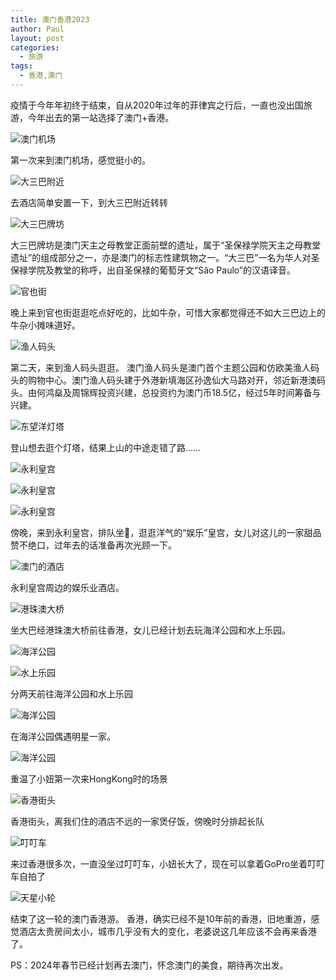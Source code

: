 ```yaml
---
title: 澳门香港2023
author: Paul
layout: post
categories:
  - 旅游
tags:
  - 香港,澳门
---
```


疫情于今年年初终于结束，自从2020年过年的菲律宾之行后，一直也没出国旅游，今年出去的第一站选择了澳门+香港。

![澳门机场](https://imgs.paulreina.com/2023-1012/2023hk_01.png)

第一次来到澳门机场，感觉挺小的。

![大三巴附近](https://imgs.paulreina.com/2023-1012/2023hk_02.png)

去酒店简单安置一下，到大三巴附近转转

![大三巴牌坊](https://imgs.paulreina.com/2023-1012/2023hk_03.png)

大三巴牌坊是澳门天主之母教堂正面前壁的遗址，属于“圣保禄学院天主之母教堂遗址”的组成部分之一，亦是澳门的标志性建筑物之一。“大三巴”一名为华人对圣保禄学院及教堂的称呼，出自圣保禄的葡萄牙文“São Paulo”的汉语译音。 

![官也街](https://imgs.paulreina.com/2023-1012/2023hk_04.png)

晚上来到官也街逛逛吃点好吃的，比如牛杂，可惜大家都觉得还不如大三巴边上的牛杂小摊味道好。

![渔人码头](https://imgs.paulreina.com/2023-1012/2023hk_05.png)

第二天，来到渔人码头逛逛。
澳门渔人码头是澳门首个主题公园和仿欧美渔人码头的购物中心。澳门渔人码头建于外港新填海区孙逸仙大马路对开，邻近新港澳码头。由何鸿燊及周锦辉投资兴建，总投资约为澳门币18.5亿，经过5年时间筹备与兴建。

![东望洋灯塔](https://imgs.paulreina.com/2023-1012/2023hk_10.png)

登山想去逛个灯塔，结果上山的中途走错了路……

![永利皇宫](https://imgs.paulreina.com/2023-1012/2023hk_06.png)

![永利皇宫](https://imgs.paulreina.com/2023-1012/2023hk_08.png)

![永利皇宫](https://imgs.paulreina.com/2023-1012/2023hk_07.png)

傍晚，来到永利皇宫，排队坐🚠，逛逛洋气的“娱乐”皇宫，女儿对这儿的一家甜品赞不绝口，过年去的话准备再次光顾一下。

![澳门的酒店](https://imgs.paulreina.com/2023-1012/2023hk_09.png)

永利皇宫周边的娱乐业酒店。


![港珠澳大桥](https://imgs.paulreina.com/2023-1012/2023hk_11.png)

坐大巴经港珠澳大桥前往香港，女儿已经计划去玩海洋公园和水上乐园。

![海洋公园](https://imgs.paulreina.com/2023-1012/2023hk_16.png)

![水上乐园](https://imgs.paulreina.com/2023-1012/2023hk_13.png)

分两天前往海洋公园和水上乐园

![海洋公园](https://imgs.paulreina.com/2023-1012/2023hk_15.png)

在海洋公园偶遇明星一家。

![海洋公园](https://imgs.paulreina.com/2023-1012/2023hk_17.png)

重温了小妞第一次来HongKong时的场景

![香港街头](https://imgs.paulreina.com/2023-1012/2023hk_12.png)

香港街头，离我们住的酒店不远的一家煲仔饭，傍晚时分排起长队

![叮叮车](https://imgs.paulreina.com/2023-1012/2023hk_14.png)

来过香港很多次，一直没坐过叮叮车，小妞长大了，现在可以拿着GoPro坐着叮叮车自拍了

![天星小轮](https://imgs.paulreina.com/2023-1012/2023hk_18.png)

结束了这一轮的澳门香港游。
香港，确实已经不是10年前的香港，旧地重游，感觉酒店太贵房间太小，城市几乎没有大的变化，老婆说这几年应该不会再来香港了。

PS：2024年春节已经计划再去澳门，怀念澳门的美食，期待再次出发。